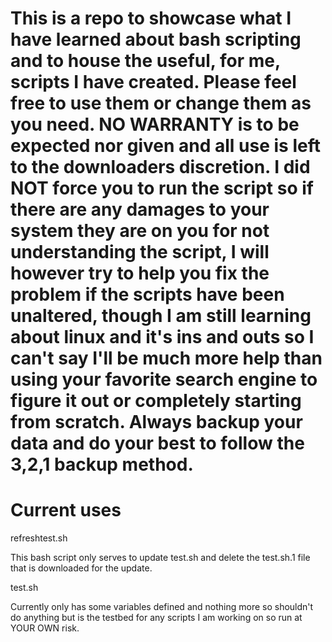 # This is a repo to showcase what I have learned about bash scripting and to house the useful, for me, scripts I have created. Please feel free to use them or change them as you need. NO WARRANTY is to be expected nor given and all use is left to the downloaders discretion. I did NOT force you to run the script so if there are any damages to your system they are on you for not understanding the script, I will however try to help you fix the problem if the scripts have been unaltered, though I am still learning about linux and it's ins and outs so I can't say I'll be much more help than using your favorite search engine to figure it out or completely starting from scratch. Always backup your data and do your best to follow the 3,2,1 backup method.

# Current uses

refreshtest.sh

This bash script only serves to update test.sh and delete the test.sh.1 file that is 
downloaded for the update.

test.sh

Currently only has some variables defined and nothing more so shouldn't do anything but
is the testbed for any scripts I am working on so run at YOUR OWN risk.